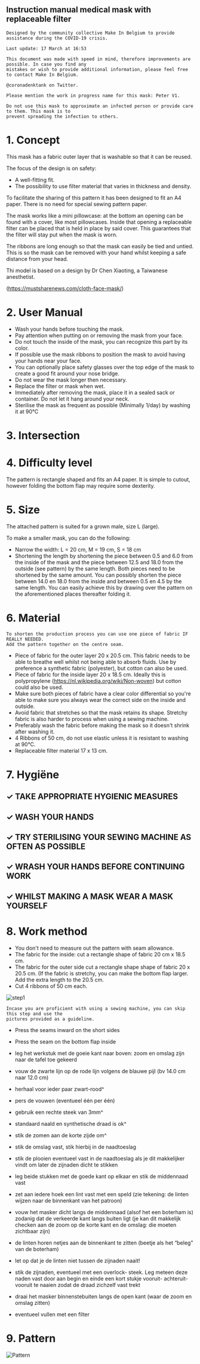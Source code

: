 ## Instruction manual medical mask with replaceable filter

```
Designed by the community collective Make In Belgium to provide assistance during the COVID-19 crisis.
```
```
Last update: 17 March at 16:53
```
```
This document was made with speed in mind, therefore improvements are possible. In case you find any
mistakes or wish to provide additional information, please feel free to contact Make In Belgium.
```
```
@coronadenktank on Twitter.
```
```
Please mention the work in progress name for this mask: Peter V1.
```
```
Do not use this mask to approximate an infected person or provide care to them. This mask is to 
prevent spreading the infection to others.
```

# 1. Concept

This mask has a fabric outer layer that is washable so that it can be reused.

The focus of the design is on safety:

- A well-fitting fit.
- The possibility to use filter material that varies in thickness and density.

To facilitate the sharing of this pattern it has been designed to fit an A4 paper. There is no
need for special sewing pattern paper.

The mask works like a mini pillowcase: at the bottom an opening can be found with a cover, like
most pillowcases. Inside that opening a replaceable filter can be placed that is held in place by
said cover. This guarantees that the filter will stay put when the mask is worn.

The ribbons are long enough so that the mask can easily be tied and untied. This is so the mask can be removed
with your hand whilst keeping a safe distance from your head.

Thi model is based on a design by Dr Chen Xiaoting, a Taiwanese anesthetist.

(https://mustsharenews.com/cloth-face-mask/)

# 2. User Manual

- Wash your hands before touching the mask.
- Pay attention when putting on or removing the mask from your face.
- Do not touch the inside of the mask, you can recognize this part by its color.
- If possible use the mask ribbons to position the mask to avoid having your hands near
your face.
- You can optionally place safety glasses over the top edge of the mask to create a good fit around your nose bridge.
- Do not wear the mask longer then necessary.
- Replace the filter or mask when wet.
- Immediately after removing the mask, place it in a sealed sack or container. Do not let it hang around your neck.
- Sterilise the mask as frequent as possible (Minimally 1/day) by washing it at 90°C

# 3. Intersection
<!-- needs review -->

# 4. Difficulty level

The pattern is rectangle shaped and fits an A4 paper. It is simple to cutout, however folding the bottom flap may require 
some dexterity.

# 5. Size

The attached pattern is suited for a grown male, size L (large).

To make a smaller mask, you can do the following:

- Narrow the width: L = 20 cm, M = 19 cm, S = 18 cm
- Shortening the length by shortening the piece between 0.5 and 6.0 from the inside of the mask and the piece between  12.5 and
 18.0 from the outside (see pattern) by the same length. Both pieces need to be shortened by the same amount.
 You can possibly shorten the piece between 14.0 en 18.0 from the inside and between 0.5 en 4.5 by the same length. You can easily achieve 
 this by drawing over the pattern on the aforementioned places thereafter folding it.

# 6. Material

```
To shorten the production process you can use one piece of fabric IF REALLY NEEDED.
Add the pattern together on the centre seam.
```
- Piece of fabric for the outer layer 20 x 20.5 cm. This fabric needs to be able to breathe well whilst not being able to absorb
fluids. Use by preference a synthetic fabric (polyester), but cotton can also be used.
- Piece of fabric for the inside layer 20 x 18.5 cm. Ideally this is polypropylene (https://nl.wikipedia.org/wiki/Non-woven) but cotton could also be used.
- Make sure both pieces of fabric have a clear color differential so you're able to make sure you always wear the correct side on the inside and outside.
- Avoid fabric that stretches so that the mask retains its shape. Stretchy fabric is also harder to process when using a sewing machine.
- Preferably wash the fabric before making the mask so it doesn't shrink after washing it.
- 4 Ribbons of 50 cm, do not use elastic unless it is resistant to washing at 90°C.
- Replaceable filter material 17 x 13 cm.

# 7. Hygiëne

## ✓ TAKE APPROPRIATE HYGIENIC MEASURES

## ✓ WASH YOUR HANDS

## ✓ TRY STERILISING YOUR SEWING MACHINE AS OFTEN AS POSSIBLE

## ✓ WRASH YOUR HANDS BEFORE CONTINUING WORK

## ✓ WHILST MAKING A MASK WEAR A MASK YOURSELF


# 8. Work method

- You don't need to measure out the pattern with seam allowance.
- The fabric for the inside: cut a rectangle shape of fabric 20 cm x 18.5 cm.
- The fabric for the outer side cut a rectangle shape shape of fabric 20 x 20.5 cm.
    (If the fabric is stretchy, you can make the bottom flap larger. Add the extra length to the 20.5 cm.
- Cut 4 ribbons of 50 cm each.

![step1](https://github.com/MakeInBelgium/naaiactie/blob/master/images/peter_v1/stap_1.jpg "Step 1")

```
Incase you are proficient with using a sewing machine, you can skip this step and use the
pictures provided as a guideline.
```

- Press the seams inward on the short sides
- Press the seam on the bottom flap inside
- leg het werkstuk met de goeie kant naar
    boven: zoom en omslag zijn naar de tafel toe
    gekeerd
- vouw de zwarte lijn op de rode lijn volgens
    de blauwe pijl (bv 14.0 cm naar 12.0 cm)
- herhaal voor ieder paar zwart-rood^
- pers de vouwen (eventueel één per één)


- gebruik een rechte steek van 3mm^
- standaard naald en synthetische draad is ok^
- stik de zomen aan de korte zijde om^
- stik de omslag vast, stik hierbij in de
    naadtoeslag
- stik de plooien eventueel vast in de
    naadtoeslag als je dit makkelijker vindt om
    later de zijnaden dicht te stikken


- leg beide stukken met de goede kant op
    elkaar en stik de middennaad vast
- zet aan iedere hoek een lint vast met een
    speld (zie tekening: de linten wijzen naar de
    binnenkant van het patroon)


- vouw het masker dicht langs de middennaad
    (alsof het een boterham is) zodanig dat de
    verkeerde kant langs buiten ligt (je kan dit
    makkelijk checken aan de zoom op de korte
    kant en de omslag: die moeten zichtbaar zijn)
- de linten horen netjes aan de binnenkant te
    zitten (beetje als het “beleg” van de
    boterham)
- let op dat je de linten niet tussen de zijnaden
    naait!
- stik de zijnaden, eventueel met een overlock-
    steek. Leg meteen deze naden vast door aan
    begin en einde een kort stukje vooruit-
    achteruit-vooruit te naaien zodat de draad
    zichzelf vast trekt
- draai het masker binnenstebuiten langs de
    open kant (waar de zoom en omslag zitten)
- eventueel vullen met een filter


# 9. Pattern
![Pattern](https://github.com/MakeInBelgium/naaiactie/blob/translation-english/images/peter_v1/pattern.png "Pattern")
